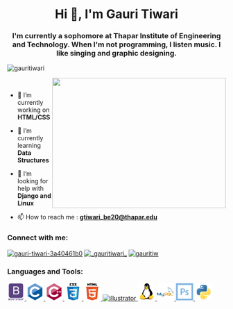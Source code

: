 <!--
**gauritiwari/gauritiwari** is a ✨ _special_ ✨ repository because its `README.md` (this file) appears on your GitHub profile.

Here are some ideas to get you started:

- 🔭 I’m currently working on ...
- 🌱 I’m currently learning ...
- 👯 I’m looking to collaborate on ...
- 🤔 I’m looking for help with ...
- 💬 Ask me about ...
- 📫 How to reach me: ...
- 😄 Pronouns: ...
- ⚡ Fun fact: ...
-->
<h1 align="center">Hi 👋, I'm Gauri Tiwari </h1>
<h3 align="center">I'm currently a sophomore at Thapar Institute of Engineering and Technology. When I'm not programming, I listen music. I like singing and graphic designing. </h3>

<p align="left"> <img src="https://komarev.com/ghpvc/?username=gauritiwari&label=Profile%20views&color=0e75b6&style=flat" alt="gauritiwari" /> </p>

<img src= "https://user-images.githubusercontent.com/72256767/133127175-b0f44a3f-5d60-41a7-8bc1-a284e760f198.gif" align="right" style="width:400px;height:300px;"/>
<br />

- 🔭 I’m currently working on **HTML/CSS**

- 🌱 I’m currently learning **Data Structures**

- 🤝 I’m looking for help with **Django and Linux**

- 📫 How to reach me : **gtiwari_be20@thapar.edu**

          
<h3 align="left">Connect with me:</h3>
<p align="left">
<a href="https://linkedin.com/in/gauri-tiwari-3a40461b0" target="blank"><img align="center" src="https://raw.githubusercontent.com/rahuldkjain/github-profile-readme-generator/master/src/images/icons/Social/linked-in-alt.svg" alt="gauri-tiwari-3a40461b0" height="30" width="40" /></a>
<a href="https://instagram.com/_gauritiwari_" target="blank"><img align="center" src="https://raw.githubusercontent.com/rahuldkjain/github-profile-readme-generator/master/src/images/icons/Social/instagram.svg" alt="_gauritiwari_" height="30" width="40" /></a>
<a href="https://www.codechef.com/users/gauritiw" target="blank"><img align="center" src="https://cdn.jsdelivr.net/npm/simple-icons@3.1.0/icons/codechef.svg" alt="gauritiw" height="30" width="40" /></a>
</p>

<h3 align="left">Languages and Tools:</h3>
<p align="left"> <a href="https://getbootstrap.com" target="_blank"> <img src="https://raw.githubusercontent.com/devicons/devicon/master/icons/bootstrap/bootstrap-plain-wordmark.svg" alt="bootstrap" width="40" height="40"/> </a> <a href="https://www.cprogramming.com/" target="_blank"> <img src="https://raw.githubusercontent.com/devicons/devicon/master/icons/c/c-original.svg" alt="c" width="40" height="40"/> </a> <a href="https://www.w3schools.com/cpp/" target="_blank"> <img src="https://raw.githubusercontent.com/devicons/devicon/master/icons/cplusplus/cplusplus-original.svg" alt="cplusplus" width="40" height="40"/> </a> <a href="https://www.w3schools.com/css/" target="_blank"> <img src="https://raw.githubusercontent.com/devicons/devicon/master/icons/css3/css3-original-wordmark.svg" alt="css3" width="40" height="40"/> </a> <a href="https://www.w3.org/html/" target="_blank"> <img src="https://raw.githubusercontent.com/devicons/devicon/master/icons/html5/html5-original-wordmark.svg" alt="html5" width="40" height="40"/> </a> <a href="https://www.adobe.com/in/products/illustrator.html" target="_blank"> <img src="https://www.vectorlogo.zone/logos/adobe_illustrator/adobe_illustrator-icon.svg" alt="illustrator" width="40" height="40"/> </a> <a href="https://www.linux.org/" target="_blank"> <img src="https://raw.githubusercontent.com/devicons/devicon/master/icons/linux/linux-original.svg" alt="linux" width="40" height="40"/> </a> <a href="https://www.mysql.com/" target="_blank"> <img src="https://raw.githubusercontent.com/devicons/devicon/master/icons/mysql/mysql-original-wordmark.svg" alt="mysql" width="40" height="40"/> </a> <a href="https://www.photoshop.com/en" target="_blank"> <img src="https://raw.githubusercontent.com/devicons/devicon/master/icons/photoshop/photoshop-line.svg" alt="photoshop" width="40" height="40"/> </a> <a href="https://www.python.org" target="_blank"> <img src="https://raw.githubusercontent.com/devicons/devicon/master/icons/python/python-original.svg" alt="python" width="40" height="40"/> </a> </p>


